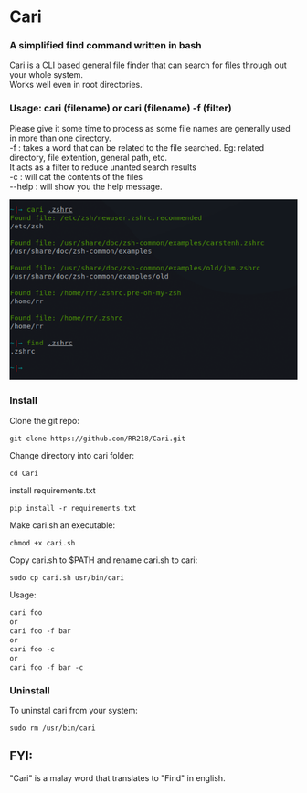 # Cari
### A simplified find command written in bash
Cari is a CLI based general file finder that can search for files through out your whole system. <br>
Works well even in root directories.
### Usage: cari (filename) or cari (filename) -f (filter)
Please give it some time to process as some file names are generally used in more than one directory. <br>
-f : takes a word that can be related to the file searched. Eg: related directory, file extention, general path, etc. <br>
It acts as a filter to reduce unanted search results <br>
-c : will cat the contents of the files <br>
--help : will show you the help message.

![Example](https://github.com/RR218/Cari/blob/main/Image/Screenshot_2023-02-16_21-53-24.png)
### Install
Clone the git repo:
```
git clone https://github.com/RR218/Cari.git
```
Change directory into cari folder:
```
cd Cari
```
install requirements.txt
```
pip install -r requirements.txt
```
Make cari.sh an executable:
```
chmod +x cari.sh
```
Copy cari.sh to $PATH and rename cari.sh to cari:
```
sudo cp cari.sh usr/bin/cari
```
Usage:
```
cari foo
or
cari foo -f bar
or
cari foo -c
or
cari foo -f bar -c
```
### Uninstall
To uninstal cari from your system:
```
sudo rm /usr/bin/cari
```

## FYI:
"Cari" is a malay word that translates to "Find" in english.
